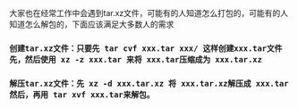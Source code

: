 大家也在经常工作中会遇到tar.xz文件，可能有的人知道怎么打包的，可能有的人知道怎么解包的，下面应该满足大多数人的需求

### `创建tar.xz文件：只要先 tar cvf xxx.tar xxx/ 这样创建xxx.tar文件先，然后使用 xz -z xxx.tar 来将 xxx.tar压缩成为 xxx.tar.xz`
### `解压tar.xz文件：先 xz -d xxx.tar.xz 将 xxx.tar.xz解压成 xxx.tar 然后，再用 tar xvf xxx.tar来解包。`
